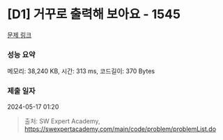 # [D1] 거꾸로 출력해 보아요 - 1545 

[문제 링크](https://swexpertacademy.com/main/code/problem/problemDetail.do?contestProbId=AV2gbY0qAAQBBAS0) 

### 성능 요약

메모리: 38,240 KB, 시간: 313 ms, 코드길이: 370 Bytes

### 제출 일자

2024-05-17 01:20



> 출처: SW Expert Academy, https://swexpertacademy.com/main/code/problem/problemList.do
